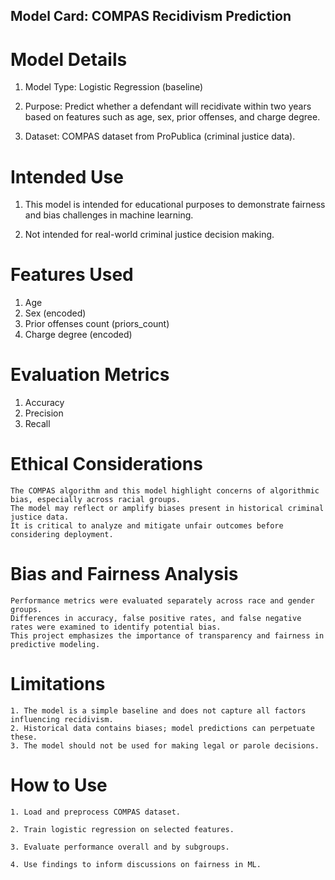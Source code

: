 ## Model Card: COMPAS Recidivism Prediction
# Model Details

1. Model Type: Logistic Regression (baseline)

2. Purpose: Predict whether a defendant will recidivate within two years based on features such as age, sex, prior offenses, and charge degree.

3. Dataset: COMPAS dataset from ProPublica (criminal justice data).

# Intended Use
1. This model is intended for educational purposes to demonstrate fairness and bias challenges in machine learning.

2. Not intended for real-world criminal justice decision making.

# Features Used
1. Age
2. Sex (encoded)
3. Prior offenses count (priors_count)
4. Charge degree (encoded)

# Evaluation Metrics
1. Accuracy
2. Precision
3. Recall

# Ethical Considerations
    The COMPAS algorithm and this model highlight concerns of algorithmic bias, especially across racial groups.
    The model may reflect or amplify biases present in historical criminal justice data.
    It is critical to analyze and mitigate unfair outcomes before considering deployment.

# Bias and Fairness Analysis
    Performance metrics were evaluated separately across race and gender groups.
    Differences in accuracy, false positive rates, and false negative rates were examined to identify potential bias.
    This project emphasizes the importance of transparency and fairness in predictive modeling.

# Limitations
    1. The model is a simple baseline and does not capture all factors influencing recidivism.
    2. Historical data contains biases; model predictions can perpetuate these.
    3. The model should not be used for making legal or parole decisions.

# How to Use
    1. Load and preprocess COMPAS dataset.

    2. Train logistic regression on selected features.

    3. Evaluate performance overall and by subgroups.

    4. Use findings to inform discussions on fairness in ML.